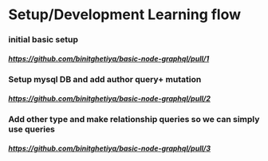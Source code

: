# Setup/Development Learning flow
### initial basic setup
##### https://github.com/binitghetiya/basic-node-graphql/pull/1

### Setup mysql DB and add author query+ mutation
##### https://github.com/binitghetiya/basic-node-graphql/pull/2

### Add other type and make relationship queries so we can simply use queries
##### https://github.com/binitghetiya/basic-node-graphql/pull/3
